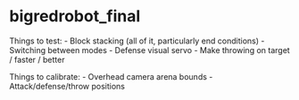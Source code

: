 # bigredrobot_final

Things to test:
    - Block stacking (all of it, particularly end conditions)
    - Switching between modes
    - Defense visual servo
    - Make throwing on target / faster / better
    
Things to calibrate:
    - Overhead camera arena bounds
    - Attack/defense/throw positions
    
    
